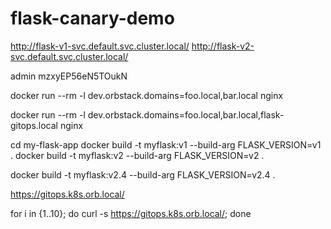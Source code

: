 # flask-canary-demo
 
http://flask-v1-svc.default.svc.cluster.local/
http://flask-v2-svc.default.svc.cluster.local/


admin
mzxyEP56eN5TOukN


docker run --rm -l dev.orbstack.domains=foo.local,bar.local nginx

docker run --rm -l dev.orbstack.domains=foo.local,bar.local,flask-gitops.local nginx


cd my-flask-app
docker build -t myflask:v1 --build-arg FLASK_VERSION=v1 .
docker build -t myflask:v2 --build-arg FLASK_VERSION=v2 .

docker build -t myflask:v2.4 --build-arg FLASK_VERSION=v2.4 .


https://gitops.k8s.orb.local/


for i in {1..10}; do curl -s https://gitops.k8s.orb.local/; done
